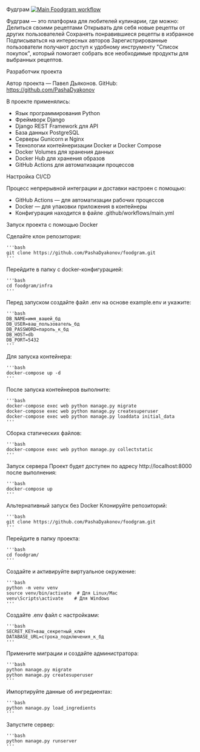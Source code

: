Фудграм [![Main Foodgram workflow](https://github.com/PashaDyakonov/foodgram/actions/workflows/main.yml/badge.svg)](https://github.com/PashaDyakonov/foodgram/actions/workflows/main.yml)

Фудграм — это платформа для любителей кулинарии, где можно:
Делиться своими рецептами
Открывать для себя новые рецепты от других пользователей
Сохранять понравившиеся рецепты в избранное
Подписываться на интересных авторов
Зарегистрированные пользователи получают доступ к удобному инструменту "Список покупок", который помогает собрать все необходимые продукты для выбранных рецептов.

Разработчик проекта

Автор проекта — Павел Дьяконов. GitHub: https://github.com/PashaDyakonov

В проекте применялись:

- Язык программирования Python
- Фреймворк Django
- Django REST Framework для API
- База данных PostgreSQL
- Серверы Gunicorn и Nginx
- Технологии контейнеризации Docker и Docker Compose
- Docker Volumes для хранения данных
- Docker Hub для хранения образов
- GitHub Actions для автоматизации процессов

Настройка CI/CD

Процесс непрерывной интеграции и доставки настроен с помощью:
- GitHub Actions — для автоматизации рабочих процессов
- Docker — для упаковки приложения в контейнеры
- Конфигурация находится в файле .github/workflows/main.yml

Запуск проекта с помощью Docker

Сделайте клон репозитория:

    '''bash
    git clone https://github.com/PashaDyakonov/foodgram.git
    '''

Перейдите в папку с docker-конфигурацией:

    '''bash
    cd foodgram/infra
    '''

Перед запуском создайте файл .env на основе example.env и укажите:

    '''bash
    DB_NAME=имя_вашей_бд
    DB_USER=ваш_пользователь_бд
    DB_PASSWORD=пароль_к_бд
    DB_HOST=db
    DB_PORT=5432
    '''

Для запуска контейнера:

    '''bash
    docker-compose up -d
    '''

После запуска контейнеров выполните:

    '''bash
    docker-compose exec web python manage.py migrate
    docker-compose exec web python manage.py createsuperuser
    docker-compose exec web python manage.py loaddata initial_data
    '''

Сборка статических файлов:

    '''bash
    docker-compose exec web python manage.py collectstatic
    '''

Запуск сервера
Проект будет доступен по адресу http://localhost:8000 после выполнения:

    '''bash
    docker-compose up
    '''

Альтернативный запуск без Docker
Клонируйте репозиторий:

    '''bash
    git clone https://github.com/PashaDyakonov/foodgram.git
    '''

Перейдите в папку проекта:

    '''bash
    cd foodgram/
    '''

Создайте и активируйте виртуальное окружение:

    '''bash
    python -m venv venv
    source venv/bin/activate  # Для Linux/Mac
    venv\Scripts\activate    # Для Windows
    '''

Создайте .env файл с настройками:

    '''bash
    SECRET_KEY=ваш_секретный_ключ
    DATABASE_URL=строка_подключения_к_бд
    '''

Примените миграции и создайте администратора:

    '''bash
    python manage.py migrate
    python manage.py createsuperuser
    '''

Импортируйте данные об ингредиентах:

    '''bash
    python manage.py load_ingredients
    '''

Запустите сервер:

    '''bash
    python manage.py runserver
    '''
